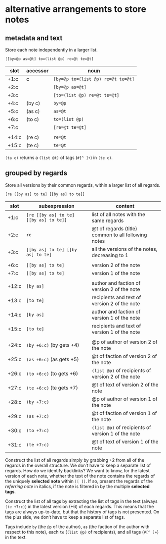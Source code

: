 # alternative arrangements to store notes

## metadata and text

Store each note independently in a larger list.

```hoon
[[by=@p as=@t] to=(list @p) re=@t te=@t]
```

slot | accessor | noun
--- | --- | ---
+1:c | c | `[by=@p to=(list @p) re=@t te=@t]`
+2:c | | `[by=@p as=@t]`
+3:c | | `[to=(list @p) re=@t te=@t]`
+4:c | (by c) | `by=@p`
+5:c | (as c) | `as=@t`
+6:c | (to c) | `to=(list @p)`
+7:c | | `[re=@t te=@t]`
  | | 
+14:c | (re c) | `re=@t`
+15:c | (te c) | `te=@t`

`(ta c)` returns a `(list @t)` of tags (`#[^ ]+`) in `(te c)`.

## grouped by regards

Store all versions by their common regards, within a larger list of all regards.

```hoon
[re [[by as] to te] [[by as] to te]]
```

slot | subexpression | content
--- | --- | ---
+1:c | `[re [[by as] to te] [[by as] to te]]` | list of all notes with the same regards
+2:c | `re` | @t of regards (title) common to all following notes
+3:c | `[[by as] to te] [[by as] to te]` | all the versions of the notes, decreasing to 1
 | | 
+6:c | `[[by as] to te]` | version 2 of the note
+7:c | `[[by as] to te]` | version 1 of the note
 | | 
+12:c | `[by as]` | author and faction of version 2 of the note
+13:c | `[to te]` | recipients and text of version 2 of the note
+14:c | `[by as]` | author and faction of version 1 of the note
+15:c | `[to te]` | recipients and text of version 1 of the note
 | | 
+24:c | `(by +6:c)` (by gets +4) | @p of author of version 2 of the note
+25:c | `(as +6:c)` (as gets +5) | @t of faction of version 2 of the note
+26:c | `(to +6:c)` (to gets +6) | `(list @p)` of recipients of version 2 of the note
+27:c | `(te +6:c)` (te gets +7) | @t of text of version 2 of the note
+28:c | `(by +7:c)` | @p of author of version 1 of the note
+29:c | `(as +7:c)` | @t of faction of version 1 of the note
+30:c | `(to +7:c)` | `(list @p)` of recipients of version 1 of the note
+31:c | `(te +7:c)` | @t of text of version 1 of the note

Construct the list of all regards simply by grabbing +2 from all of the regards in the overall structure.  We don’t have to keep a separate list of regards.  How do we identify backlinks?  We want to know, for the latest version of each note, whether the text of the note contains the regards of the uniquely **selected note** within `[[ ]]`.  If so, present the regards of the _referring note_ in italics, if the note is filtered in by the multiple **selected tags**.

Construct the list of all tags by extracting the list of tags in the text (always `(te +7:c)`) in the latest version (+6) of each regards.  This means that the tags are always up-to-date, but that the history of tags is not presented.  On the plus side, we don’t have to keep a separate list of tags.

Tags include `by` (the `@p` of the author), `as` (the faction of the author with respect to this note), each `to` (`(list @p)` of recipients), and all tags (`#[^ ]+`) in the text.

